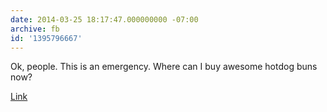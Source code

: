 ```yaml
---
date: 2014-03-25 18:17:47.000000000 -07:00
archive: fb
id: '1395796667'
---
```


Ok, people. This is an emergency. Where can I buy awesome hotdog buns now?

[Link](http://blogs.phoenixnewtimes.com/bella/2014/03/karshs_bakery_closing_phoenix.php)
